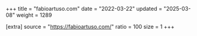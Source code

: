 +++
title = "fabioartuso.com"
date = "2022-03-22"
updated = "2025-03-08"
weight = 1289

[extra]
source = "https://fabioartuso.com/"
ratio = 100
size = 1
+++
